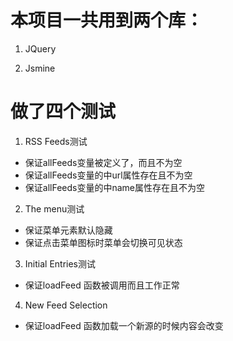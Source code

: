 # 本项目一共用到两个库：

1. JQuery

2. Jsmine

# 做了四个测试

1. RSS Feeds测试

* 保证allFeeds变量被定义了，而且不为空
* 保证allFeeds变量的中url属性存在且不为空
* 保证allFeeds变量的中name属性存在且不为空

2. The menu测试

* 保证菜单元素默认隐藏
* 保证点击菜单图标时菜单会切换可见状态

3. Initial Entries测试

* 保证loadFeed 函数被调用而且工作正常

4. New Feed Selection

* 保证loadFeed 函数加载一个新源的时候内容会改变


